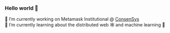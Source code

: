 ### Hello world 👋

🔭 I’m currently working on Metamask Institutional @ [ConsenSys](https://consensys.net/)  
🌱 I’m currently learning about the distributed web 🕸 and machine learning 🤖
